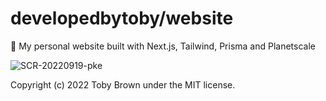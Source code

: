 # developedbytoby/website

🏡 My personal website built with Next.js, Tailwind, Prisma and Planetscale

![SCR-20220919-pke](https://user-images.githubusercontent.com/77097223/191184711-5c64f09e-f145-4733-a0fa-37f56a35b183.png)

Copyright (c) 2022 Toby Brown under the MIT license.
